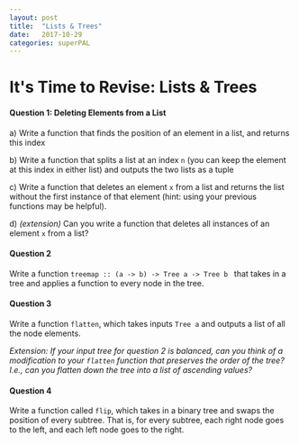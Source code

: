 ```yaml
---
layout: post
title:  "Lists & Trees"
date:   2017-10-29
categories: superPAL
---
```


# It's Time to Revise: Lists & Trees

#### Question 1: Deleting Elements from a List
a) Write a function that finds the position of an element in a list, and returns this index

b) Write a function that splits a list at an index ```n``` (you can keep the element at this index in either list) and outputs the two lists as a tuple

c) Write a function that deletes an element ```x``` from a list and returns the list without the first instance of that element (hint: using your previous functions may be helpful).

d) *(extension)* Can you write a function that deletes all instances of an element ```x``` from a list?

#### Question 2
Write a function ```treemap :: (a -> b) -> Tree a -> Tree b ``` that takes in a tree and applies a function to every node in the tree.

#### Question 3
Write a function `flatten`, which takes inputs `Tree a` and outputs a list of all the node elements. 

_Extension: If your input tree for question 2 is balanced, can you think of a modification to your `flatten` function that preserves the order of the tree? I.e., can you flatten down the tree into a list of ascending values?_

#### Question 4
Write a function called `flip`, which takes in a binary tree and swaps the position of every subtree. That is, for every subtree, each right node goes to the left, and each left node goes to the right.
